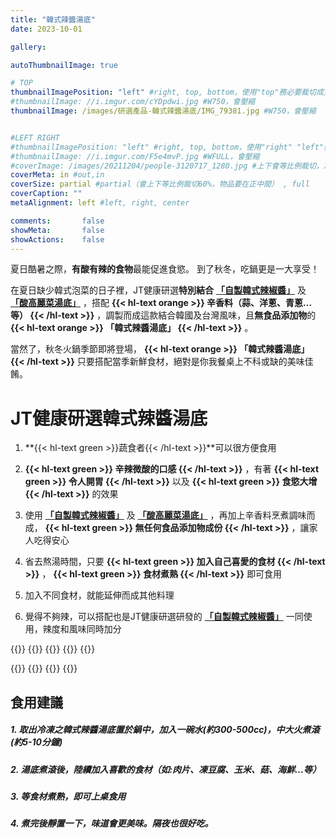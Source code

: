 ```yaml
---
title: "韓式辣醬湯底"
date: 2023-10-01

gallery: 

autoThumbnailImage: true

# TOP
thumbnailImagePosition: "left" #right, top, bottom，使用"top"務必要裁切成寬度750，這樣才會正確顯示，其他用原尺寸即可
#thumbnailImage: //i.imgur.com/cYDpdwi.jpg #W750，會壓縮
thumbnailImage: /images/研選產品-韓式辣醬湯底/IMG_79381.jpg #W750，會壓縮


#LEFT RIGHT
#thumbnailImagePosition: "left" #right, top, bottom，使用"right" "left"務必要裁切成接近正方形，這樣才會正確顯示
#thumbnailImage: //i.imgur.com/F5e4mvP.jpg #WFULL，會壓縮
#coverImage: /images/20211204/people-3120717_1280.jpg #上下會等比例裁切，左右不變，WFULL
coverMeta: in #out,in
coverSize: partial #partial（會上下等比例裁切60%，物品要在正中間） , full
coverCaption: ""
metaAlignment: left #left, right, center

comments:       false
showMeta:       false
showActions:    false
---
```

夏日酷暑之際，**有酸有辣的食物**最能促進食慾。
到了秋冬，吃鍋更是一大享受！
<!--more-->

在夏日缺少韓式泡菜的日子裡，JT健康研選**特別結合**
**[「自製韓式辣椒醬」](/products/研選產品-自製韓式辣椒醬)**
及
**[「酸高麗菜湯底」](/products/研選產品-酸高麗菜湯底)**
，搭配
**{{< hl-text orange >}}
辛香料（蒜、洋蔥、青蔥...等）
{{< /hl-text >}}**
，調製而成這款結合韓國及台灣風味，且**無食品添加物**的\
**{{< hl-text orange >}}
「韓式辣醬湯底」
{{< /hl-text >}}**
。

當然了，秋冬火鍋季節即將登場，
**{{< hl-text orange >}}
「韓式辣醬湯底」
{{< /hl-text >}}**
只要搭配當季新鮮食材，絕對是你我餐桌上不科或缺的美味佳餚。

# JT健康研選韓式辣醬湯底

1. **{{< hl-text green >}}蔬食者{{< /hl-text >}}**可以很方便食用

2. **{{< hl-text green >}}
辛辣微酸的口感
{{< /hl-text >}}**
，有著
**{{< hl-text green >}}
令人開胃
{{< /hl-text >}}**
以及
**{{< hl-text green >}}
食慾大增
{{< /hl-text >}}**
的效果

3. 使用 **[「自製韓式辣椒醬」](/products/研選產品-自製韓式辣椒醬)** 及 **[「酸高麗菜湯底」](/products/研選產品-酸高麗菜湯底)** ，再加上辛香料烹煮調味而成，
**{{< hl-text green >}}
無任何食品添加物成份
{{< /hl-text >}}**
，讓家人吃得安心

4. 省去熬湯時間，只要
**{{< hl-text green >}}
加入自己喜愛的食材
{{< /hl-text >}}**
，
**{{< hl-text green >}}
食材煮熟
{{< /hl-text >}}**
即可食用

5. 加入不同食材，就能延伸而成其他料理

6. 覺得不夠辣，可以搭配也是JT健康研選研發的 **[「自製韓式辣椒醬」](/products/研選產品-自製韓式辣椒醬)** 一同使用，辣度和風味同時加分

{{<image classes="clear">}}
{{<image classes="fancybox fig-33" thumbnail-width="100%" thumbnail-height="100%" src="/images/研選產品-韓式辣醬湯底/IMG_7908.jpg" title="" >}}
{{<image classes="fancybox fig-33" thumbnail-width="100%" thumbnail-height="100%" src="/images/研選產品-韓式辣醬湯底/IMG_7918.jpg" title="" >}}
{{<image classes="fancybox fig-33" thumbnail-width="100%" thumbnail-height="100%" src="/images/研選產品-韓式辣醬湯底/IMG_7920.jpg" title="" >}}
{{<image classes="clear">}}

{{<image classes="clear">}}
{{<image classes="fancybox fig-33" thumbnail-width="95.5%" thumbnail-height="95.5%" src="/images/研選產品-韓式辣醬湯底/IMG_7938.jpg" title="" >}}
{{<image classes="fancybox fig-33" thumbnail-width="100%" thumbnail-height="100%" src="/images/食品標示/韓式辣醬湯底食品標示.jpg" title="" >}}
{{<image classes="clear">}}


## 食用建議
##### 1. 取出冷凍之韓式辣醬湯底置於鍋中，加入一碗水(約300-500cc)，中大火煮滾(約5-10分鐘)
##### 2. 湯底煮滾後，陸續加入喜歡的食材（如:肉片、凍豆腐、玉米、菇、海鮮…等）
##### 3. 等食材煮熟，即可上桌食用
##### 4. 煮完後靜置一下，味道會更美味。隔夜也很好吃。